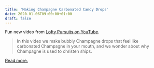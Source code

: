 ```yaml
---
title: 'Making Champagne Carbonated Candy Drops'
date: 2020-01-06T09:00:00+01:00
draft: false
---
```


Fun new video from [Lofty Pursuits on YouTube](https://www.youtube.com/watch?v=D3PXl89TKqg&feature=emb_logo).

> In this video we make bubbly Champagne drops that feel like carbonated Champagne in your mouth, and we wonder about why Champagne is used to christen ships.

[Read more.](https://www.youtube.com/watch?v=D3PXl89TKqg&feature=emb_logo)